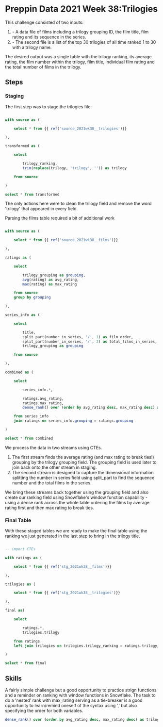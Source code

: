 # Preppin Data 2021 Week 38:Trilogies

This challenge consisted of two inputs:
<br>

1. \- A data file of films including a trilogy grouping ID\, the film title\, film rating and its sequence in the series\.
2. \- The second file is a list of the top 30 trilogies of all time ranked 1 to 30 with a trilogy name\.

The desired output was a single table with the trilogy ranking, its average rating, the film number within the trilogy, film title, individual film rating and the total number of films in the trilogy.

## Steps

### Staging

The first step was to stage the trilogies file:

```sql

with source as (

    select * from {{ ref('source_2021wk38__trilogies')}}

),

transformed as (

    select

        trilogy_ranking,
        trim(replace(trilogy, 'trilogy', '')) as trilogy

    from source

)

select * from transformed

```

The only actions here were to clean the trilogy field and remove the word 'trilogy' that appeared in every field.

Parsing the films table required a bit of additional work

```sql

with source as (

    select * from {{ ref('source_2021wk38__films')}}

),

ratings as (

    select

        trilogy_grouping as grouping,
        avg(rating) as avg_rating,
        max(rating) as max_rating

    from source
    group by grouping

),

series_info as (

    select

        title,
        split_part(number_in_series, '/', 1) as film_order,
        split_part(number_in_series, '/', 2) as total_films_in_series,
        trilogy_grouping as grouping

    from source

),

combined as (

    select

        series_info.*,

        ratings.avg_rating,
        ratings.max_rating,
        dense_rank() over (order by avg_rating desc, max_rating desc) as trilogy_ranking

    from series_info
    join ratings on series_info.grouping = ratings.grouping

)

select * from combined

```

We process the data in two streams using CTEs.

1. The first stream finds the average rating (and max rating to break ties!) grouping by the trilogy grouping field. The grouping field is used later to join back onto the other stream in staging.
2. The second stream is designed to capture the dimensional information splitting the number in series field using split_part to find the sequence number and the total films in the series.

We bring these streams back together using the grouping field and also create our ranking field using Snowflake's window function capability - using a dense rank across the whole table ordering the films by average rating first and then max rating to break ties.

### Final Table

With these staged tables we are ready to make the final table using the ranking we just generated in the last step to bring in the trilogy title.

```sql

-- import CTEs

with ratings as (

    select * from {{ ref('stg_2021wk38__films')}}

),

trilogies as (

    select * from {{ ref('stg_2021wk38__trilogies')}}

),

final as(

    select

        ratings.*,
        trilogies.trilogy

    from ratings
    left join trilogies on trilogies.trilogy_ranking = ratings.trilogy_ranking

)

select * from final

```

## Skills

A fairly simple challenge but a good opportunity to practice strign functions and a reminder on ranking with window functions in Snowflake. The task to do a 'nested' rank with max_rating serving as a tie-breaker is a good opportunity to learn/remind oneself of the syntax using ',' but also specifying the order for both variables.

```sql
dense_rank() over (order by avg_rating desc, max_rating desc) as trilogy_ranking
```
